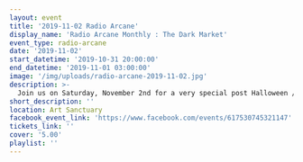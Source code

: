 ```yaml
---
layout: event
title: '2019-11-02 Radio Arcane'
display_name: 'Radio Arcane Monthly : The Dark Market'
event_type: radio-arcane
date: '2019-11-02'
start_datetime: '2019-10-31 20:00:00'
end_datetime: '2019-11-01 03:00:00'
image: '/img/uploads/radio-arcane-2019-11-02.jpg'
description: >-
  Join us on Saturday, November 2nd for a very special post Halloween / Day Of The Dead celebration! Dance with the Radio Arcane dark music specialists and peruse the displays of dark oddities available at The Dark Market, while sipping a holiday potion from the Art Sanctuary bar. It's the perfect way to indulge in your living vessel while celebrating those that went before us and have already shuffled off of this mortal coil. Any attire you wish to celebrate in is welcome, be that a costume or what you wear every day.  There Is No Law Beyond Do What Thou Wilt. Love Is The Law, Love Under Will.       93.'.
short_description: ''
location: Art Sanctuary
facebook_event_link: 'https://www.facebook.com/events/617530745321147'
tickets_link: ''
cover: '5.00'
playlist: ''
---
```

